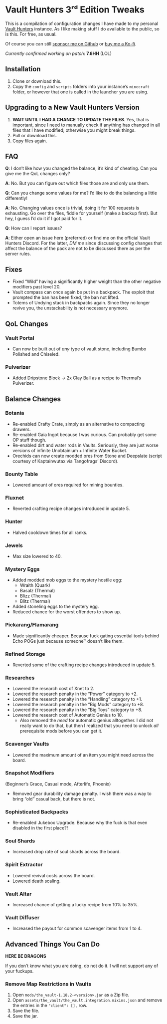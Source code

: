 # Vault Hunters 3ʳᵈ Edition Tweaks

This is a compilation of configuration changes I have made to my personal [Vault
Hunters](https://vaulthunters.gg) instance. As I like making stuff I do
available to the public, so is this. For free, as usual.

Of course you can still [sponsor me on
Github](https://github.com/sponsors/alterNERDtive) or [buy me a
Ko-fi](https://ko-fi.com/S6S1DLYBS).

_Currently confirmed working on patch_: __7.6HH__ (LOL)

## Installation

1. Clone or download this.
2. Copy the `config` and `scripts` folders into your instance’s `minecraft`
   folder, or however that one is called in the launcher you are using.

## Upgrading to a New Vault Hunters Version

1. __WAIT UNTIL I HAD A CHANCE TO UPDATE THE FILES__. Yes, that is important,
   since I need to manually check if anything has changed in all files that I
   have modified; otherwise you might break things.
2. Pull or download this.
3. Copy files again.

## FAQ

__Q__: I don’t like how you changed the balance, it’s kind of cheating. Can you
give me the QoL changes only?

__A__: No. But you can figure out which files those are and only use them.

__Q__: Can you change some values for me? I’d like to do the balancing a little
differently!

__A__: No. Changing values once is trivial, doing it for 100 requests is
exhausting. Go over the files, fiddle for yourself (make a backup first). But
hey, I guess I’d do it if I got paid for it.

__Q__: How can I report issues?

__A__: Either open an issue here (preferred) or find me on the official Vault
Hunters Discord. For the latter, _DM me_ since discussing config changes that
affect the balance of the pack are not to be discussed there as per the server
rules.

## Fixes

* Fixed “Wild” having a significantly higher weight than the other negative
  modifiers past level 20.
* Vault compass can once again be put in a backpack. The exploit that prompted
  the ban has been fixed, the ban not lifted.
* Totems of Undying stack in backpacks again. Since they no longer revive you,
  the unstackability is not necessary anymore.

## QoL Changes

### Vault Portal

* Can now be built out of _any_ type of vault stone, including Bumbo Polished
  and Chiseled.

### Pulverizer

* Added Dripstone Block → 2x Clay Ball as a recipe to Thermal’s Pulverizer.

## Balance Changes

### Botania

* Re-enabled Crafty Crate, simply as an alternative to compacting drawers.
* Re-enabled Gaia Ingot because I was curious. Can probably get some OP stuff
  though.
* Re-enabled dirt and water rods in Vaults. Seriously, they are just worse
  versions of infinite Unobtainium + Infinite Water Bucket.
* Orechids can now create modded ores from Stone and Deepslate (script courtesy
  of Kaptainwutax via Tangofrags’ Discord).

### Bounty Table

* Lowered amount of ores required for mining bounties.

### Fluxnet

* Reverted crafting recipe changes introduced in update 5.

### Hunter

* Halved cooldown times for all ranks.

### Jewels

* Max size lowered to 40.

### Mystery Eggs

* Added modded mob eggs to the mystery hostile egg:
  * Wraith (Quark)
  * Basalz (Thermal)
  * Blizz (Thermal)
  * Blitz (Thermal)
* Added stoneling eggs to the mystery egg.
* Reduced chance for the worst offenders to show up.

### Pickarang/Flamarang

* Made significantly cheaper. Because fuck gating essential tools behind Echo
  POGs just because someone™ doesn’t like them.

### Refined Storage

* Reverted some of the crafting recipe changes introduced in update 5.

### Researches

* Lowered the research cost of Xnet to 2.
* Lowered the research penalty in the “Power” category to +2.
* Lowered the research penalty in the “Handling” category to +1.
* Lowered the research penalty in the “Big Mods” category to +8.
* Lowered the research penalty in the “Big Toys” category to +8.
* Lowered the research cost of Automatic Genius to 10.
  * Also removed the _need_ for automatic genius alltogether. I did not really
    want to do that, but then I realized that you need to unlock _all_
    prerequisite mods before you can get it.

### Scavenger Vaults

* Lowered the maximum amount of an item you might need across the board.

### Snapshot Modifiers

(Beginner’s Grace, Casual mode, Afterlife, Phoenix)

* Removed gear durability damage penalty. I wish there was a way to bring “old”
  casual back, but there is not.

### Sophisticated Backpacks

* Re-enabled Jukebox Upgrade. Because why the fuck is that even disabled in the
  first place⁈

### Soul Shards

* Increased drop rate of soul shards across the board.

### Spirit Extractor

* Lowered revival costs across the board.
* Lowered death scaling.

### Vault Altar

* Increased chance of getting a lucky recipe from 10% to 35%.

### Vault Diffuser

* Increased the payout for common scavenger items from 1 to 4.


## Advanced Things You Can Do

__HERE BE DRAGONS__

If you don’t know what you are doing, do not do it. I will not support any of
your fuckups.

### Remove Map Restrictions in Vaults

1. Open `mods/the_vault-1.18.2-<version>.jar` as a Zip file.
2. Open `assets/the_vault/the_vault.integration.mixins.json` and remove the
   entries in the `"client": [],` row.
3. Save the file.
4. Save the jar.
